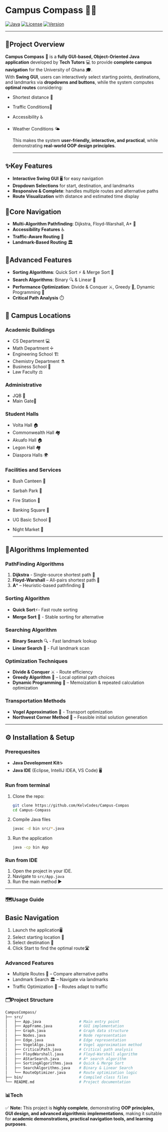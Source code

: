  # Campus Compass 🧭🏫

[![Java](https://img.shields.io/badge/Language-Java-orange?style=for-the-badge&logo=java&logoColor=white)](https://www.java.com/) 
[![License](https://img.shields.io/badge/License-Educational-blue?style=for-the-badge)](https://choosealicense.com/licenses/) 
[![Version](https://img.shields.io/badge/Version-1.0.0-green?style=for-the-badge)](https://github.com/TechTutors/CampusCompass)

---
## 🚀Project Overview
**Campus Compass** 🧭 is a **fully GUI-based, Object-Oriented Java application** developed by **Tech Tutors** 💻 to provide **complete campus navigation** for the University of Ghana 🎓.  
With **Swing GUI**, users can interactively select starting points, destinations, and landmarks via **dropdowns and buttons**, while the system computes **optimal routes** considering:  
- Shortest distance 🏃
- Traffic Conditions🚦
- Accessibility ♿
- Weather Conditions 🌤️

  This makes the system **user-friendly, interactive, and practical**, while demonstrating **real-world OOP design principles**.

  ---
 ## ✨Key Features
 - **Interactive Swing GUI** 🖥️ for easy navigation
 -  **Dropdown Selections** for start, destination, and landmarks
 -  **Responsive & Complete**: handles multiple routes and alternative paths
 -  **Route Visualization** with distance and estimated time display

## 🔹Core Navigation
 - **Multi-Algorithm Pathfinding**: Dijkstra, Floyd-Warshall, A* 📍
 - **Accessibility Features** ♿
 - **Traffic-Aware Routing** 🚦
 - **Landmark-Based Routing** 🏛️

## 🔹Advanced Features
 - **Sorting Algorithms**: Quick Sort ⚡ & Merge Sort 🔀
 - **Search Algorithms**: Binary 🔍 & Linear 📝
 - **Performance Optimization**: Divide & Conquer ⚔️, Greedy 🏹, Dynamic Programming 💾
 - **Critical Path Analysis** ⏱️

## 🏫 Campus Locations

### Academic Buildings
 - CS Department 💻
 - Math Department ➗
 - Engineering School 🏗️
 - Chemistry Department ⚗️
 - Business School 💼
 - Law Faculty ⚖️

### Administrative
 - JQB 🏢
 - Main Gate🚪

### Student Halls
 - Volta Hall 🏠
 - Commonwealth Hall 🏘️
 - Akuafo Hall 🏠
 - Legon Hall 🏘️
 - Diaspora Halls 🌍

### Facilities and Services
 - Bush Canteen 🍔
 - Sarbah Park 🌳
 - Fire Station 🚒
 - Banking Square 🏦
 - UG Basic School 🏫
 - Night Market 🌙

   ---
## 🧠Algorithms Implemented

### PathFinding Algorithms
1. **Dijkstra** - Single-source shortest path 📍
2. **Floyd-Warshall** – All-pairs shortest path 🔗
3.  **A*** – Heuristic-based pathfinding 🎯

### Sorting Algorithm
 - **Quick Sort**⚡- Fast route sorting
 - **Merge Sort** 🔀 - Stable sorting for alternative

### Searching Algorithm
 - **Binary Search** 🔍 - Fast landmark lookup
 - **Linear Search** 📝 - Full landmark scan

### Optimization Techniques
 - **Divide & Conquer** ⚔️ -  Route efficiency
 - **Greedy Algorithm** 🏹 – Local optimal path choices
 - **Dynamic Programming** 💾 – Memoization & repeated calculation optimization

### Transportation Methods
 - **Vogel Approximation** 🚌 -  Transport optimization
 - **Northwest Corner Method** 🧭 – Feasible initial solution generation

---
## ⚙️ Installation & Setup

### Prerequesites
 - **Java Development Kit**☕
 - **Java IDE** (Eclipse, IntelliJ IDEA, VS Code) 🖥️

### Run from terminal
1. Clone the repo:
   ```bash
   git clone https://github.com/KelvCodes/Campus-Compas
   cd Campus-Compass

 2. Compile Java files
    ```bash
    javac -d bin src/*.java
    
 3. Run the application
    ```bash
    java -cp bin App

### Run from IDE
1. Open the project in your IDE.
2. Navigate to ```src/App.java```
3. Run the main method ▶️

---
### 🗺️Usage Guide
## Basic Navigation
1. Launch the application🖥️
2. Select starting location 📍
3. Select destination 🎯
4. Click Start to find the optimal route🛣️
 

### Advanced Features
 - Multiple Routes 🔄 – Compare alternative paths
 - Landmark Search 🏛️ – Navigate via landmarks
 - Traffic Optimization 🚦 – Routes adapt to traffic

### 🗂️Project Structure
```bash
CampusCompass/
├── src/
│   ├── App.java                 # Main entry point
│   ├── AppFrame.java            # GUI implementation
│   ├── Graph.java               # Graph data structure
│   ├── Nodes.java               # Node representation
│   ├── Edge.java                # Edge representation
│   ├── VogelAlgo.java           # Vogel approximation method
│   ├── CriticalPath.java        # Critical path analysis
│   ├── FloydWarshall.java       # Floyd-Warshall algorithm
│   ├── AStarSearch.java         # A* search algorithm
│   ├── SortingAlgorithms.java   # Quick & Merge Sort
│   ├── SearchAlgorithms.java    # Binary & Linear Search
│   └── RouteOptimizer.java      # Route optimization logic
├── bin/                         # Compiled class files
└── README.md                    # Project documentation
```

### 📊Tech


✅ **Note:** This project is **highly complete**, demonstrating **OOP principles, GUI design, and advanced algorithmic implementations**, making it suitable for **academic demonstrations, practical navigation tools, and learning purposes**.
   



